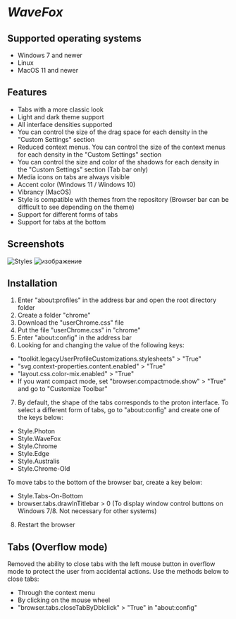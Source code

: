 # *WaveFox*

## Supported operating systems
* Windows 7 and newer
* Linux 
* MacOS 11 and newer

## Features
* Tabs with a more classic look
* Light and dark theme support 
* All interface densities supported
* You can control the size of the drag space for each density in the "Custom Settings" section
* Reduced context menus. You can control the size of the context menus for each density in the "Custom Settings" section
* You can control the size and color of the shadows for each density in the "Custom Settings" section (Tab bar only)
* Media icons on tabs are always visible
* Accent color (Windows 11 / Windows 10) 
* Vibrancy (MacOS)
* Style is compatible with themes from the repository (Browser bar can be difficult to see depending on the theme)
* Support for different forms of tabs
* Support for tabs at the bottom 

## Screenshots
![Styles](https://user-images.githubusercontent.com/85301851/139716492-b4ac94d2-8dc8-41ff-acc8-53631cd3befd.png)
![изображение](https://user-images.githubusercontent.com/85301851/140235546-78f58809-33f5-44f6-9d1d-4467c30da597.png)

## Installation
1) Enter "about:profiles" in the address bar and open the root directory folder
2) Create a folder "chrome"
3) Download the "userChrome.css" file
4) Put the file "userChrome.css" in "chrome"
5) Enter "about:config" in the address bar
6) Looking for and changing the value of the following keys:
* "toolkit.legacyUserProfileCustomizations.stylesheets" > "True"
* "svg.context-properties.content.enabled" > "True"
* "layout.css.color-mix.enabled" > "True"
* If you want compact mode, set "browser.compactmode.show" > "True" and go to "Customize Toolbar"
7) By default, the shape of the tabs corresponds to the proton interface. To select a different form of tabs, go to "about:config" and create one of the keys below:
* Style.Photon
* Style.WaveFox
* Style.Chrome
* Style.Edge
* Style.Australis
* Style.Chrome-Old

To move tabs to the bottom of the browser bar, create a key below: 
* Style.Tabs-On-Bottom
* browser.tabs.drawInTitlebar > 0 (To display window control buttons on Windows 7/8. Not necessary for other systems)

8) Restart the browser

## Tabs (Overflow mode)
Removed the ability to close tabs with the left mouse button in overflow mode to protect the user from accidental actions. Use the methods below to close tabs:
* Through the context menu
* By clicking on the mouse wheel
* "browser.tabs.closeTabByDblclick" > "True" in "about:config"
